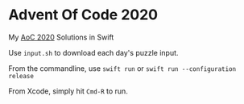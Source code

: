 # Advent Of Code 2020

My [AoC 2020](https://adventofcode.com/2021) Solutions in Swift

Use `input.sh` to download each day's puzzle input.

From the commandline, use `swift run` or `swift run --configuration release`

From Xcode, simply hit `Cmd-R` to run.
